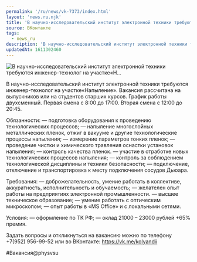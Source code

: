 ```yaml
---
permalink: '/ru/news/vk-7373/index.html'
layout: 'news.ru.njk'
title: 'В научно-исследовательский институт электронной техники требуются инженер-технолог на участке«Н…'
source: ВКонтакте
tags:
  - news_ru
description: 'В научно-исследовательский институт электронной техники требуются инженер-технолог на участке«Н…'
updatedAt: 1611302460
---
```

![В научно-исследовательский институт электронной техники требуются инженер-технолог на участке«Н…](https://sun9-51.userapi.com/impg/N4xEdqoSQLDmq0xKLP-bE3gxgiHINVaaScAlGg/MkSXPCPl7XM.jpg?size=1280x847&quality=96&sign=6b4275856dd33ec8dc245ed887c947e9&c_uniq_tag=oPqSX2rPE7scgO1fKdiQcizt6N_Msf3G7Q0FwBIGa94&type=album)

В научно-исследовательский институт электронной техники требуются инженер-технолог на участке«Напыление». Вакансия рассчитана на выпускников или на студентов старших курсов. График работы двухсменный. Первая смена с 8:00 до 17:00. Вторая смена с 12:00 до 20:45.

Обязанности:
— подготовка оборудования к проведению технологических процессов;
— напыление многослойных металлических пленок, отжиг в вакууме и другие технологические процессы напыления;
— измерение параметров тонких пленок;
— проведение чистки и химического травления оснастки установок напыления;
— контроль качества пленок.
— участие в отработке новых технологических процессов напыления;
— контроль за соблюдением технологической дисциплины и техники безопасности;
— подключение, отключение и транспортировка к месту подключения сосудов Дьюара.


Требования:
— доброжелательность, умение работать в коллективе, аккуратность, исполнительность и обучаемость;
— желателен опыт работы на предприятиях электронной промышленности.
— высшее техническое образование;
— умение работать с оптическим микроскопом;
— опыт работы в «MS Office» и с локальными сетями.

Условия:
— оформление по ТК РФ;
— оклад 21000 – 23000 рублей +65% премия.

Задать вопросы и откликнуться на вакансию можно по телефону +7(952) 956-99-52 или во ВКонтакте: https://vk.me/kolyandii

#Вакансия@physvsu
